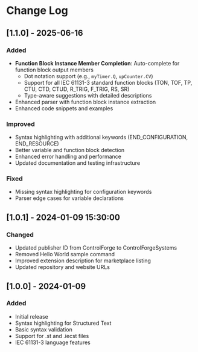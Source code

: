 # Change Log

## [1.1.0] - 2025-06-16

### Added
- **Function Block Instance Member Completion**: Auto-complete for function block output members
  - Dot notation support (e.g., `myTimer.Q`, `upCounter.CV`)
  - Support for all IEC 61131-3 standard function blocks (TON, TOF, TP, CTU, CTD, CTUD, R_TRIG, F_TRIG, RS, SR)
  - Type-aware suggestions with detailed descriptions
- Enhanced parser with function block instance extraction
- Enhanced code snippets and examples

### Improved
- Syntax highlighting with additional keywords (END_CONFIGURATION, END_RESOURCE)
- Better variable and function block detection
- Enhanced error handling and performance
- Updated documentation and testing infrastructure

### Fixed
- Missing syntax highlighting for configuration keywords
- Parser edge cases for variable declarations

## [1.0.1] - 2024-01-09 15:30:00

### Changed
- Updated publisher ID from ControlForge to ControlForgeSystems
- Removed Hello World sample command
- Improved extension description for marketplace listing
- Updated repository and website URLs

## [1.0.0] - 2024-01-09

### Added
- Initial release
- Syntax highlighting for Structured Text
- Basic syntax validation
- Support for .st and .iecst files
- IEC 61131-3 language features
